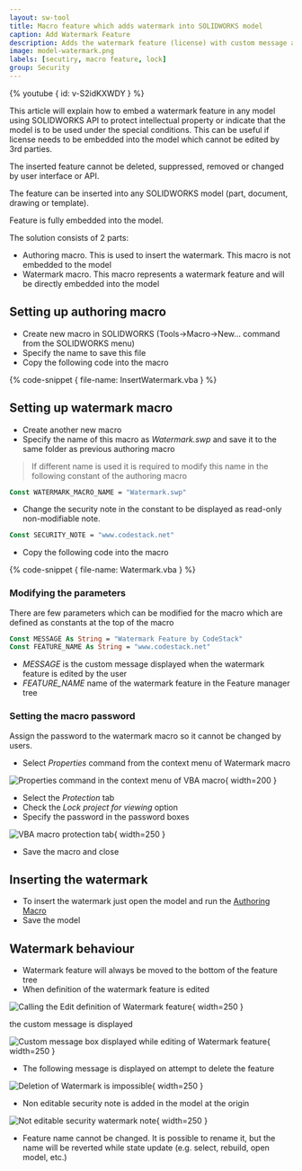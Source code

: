 ```yaml
---
layout: sw-tool
title: Macro feature which adds watermark into SOLIDWORKS model
caption: Add Watermark Feature
description: Adds the watermark feature (license) with custom message and name which cannot be deleted or edited
image: model-watermark.png
labels: [secutiry, macro feature, lock]
group: Security
---
```

{% youtube { id: v-S2idKXWDY } %}

This article will explain how to embed a watermark feature in any model using SOLIDWORKS API to protect intellectual property or indicate that the model is to be used under the special conditions. This can be useful if license needs to be embedded into the model which cannot be edited by 3rd parties.

The inserted feature cannot be deleted, suppressed, removed or changed by user interface or API.

The feature can be inserted into any SOLIDWORKS model (part, document, drawing or template).

Feature is fully embedded into the model.

The solution consists of 2 parts:

* Authoring macro. This is used to insert the watermark. This macro is not embedded to the model
* Watermark macro. This macro represents a watermark feature and will be directly embedded into the model

## Setting up authoring macro

* Create new macro in SOLIDWORKS (Tools->Macro->New... command from the SOLIDWORKS menu)
* Specify the name to save this file
* Copy the following code into the macro

{% code-snippet { file-name: InsertWatermark.vba } %}

## Setting up watermark macro

* Create another new macro
* Specify the name of this macro as *Watermark.swp* and save it to the same folder as previous authoring macro

> If different name is used it is required to modify this name in the following constant of the authoring macro

~~~ vb
Const WATERMARK_MACRO_NAME = "Watermark.swp"
~~~

* Change the security note in the constant to be displayed as read-only non-modifiable note.

~~~ vb
Const SECURITY_NOTE = "www.codestack.net"
~~~

* Copy the following code into the macro

{% code-snippet { file-name: Watermark.vba } %}

### Modifying the parameters

There are few parameters which can be modified for the macro which are defined as constants at the top of the macro

~~~ vb
Const MESSAGE As String = "Watermark Feature by CodeStack"
Const FEATURE_NAME As String = "www.codestack.net"
~~~

* *MESSAGE* is the custom message displayed when the watermark feature is edited by the user
* *FEATURE_NAME* name of the watermark feature in the Feature manager tree

### Setting the macro password

Assign the password to the watermark macro so it cannot be changed by users.

* Select *Properties* command from the context menu of Watermark macro

![Properties command in the context menu of VBA macro](vba-macro-properties.png){ width=200 }

* Select the *Protection* tab
* Check the *Lock project for viewing* option
* Specify the password in the password boxes

![VBA macro protection tab](vba-macro-protection.png){ width=250 }

* Save the macro and close

## Inserting the watermark

* To insert the watermark just open the model and run the [Authoring Macro](#setting-up-authoring-macro)
* Save the model

## Watermark behaviour

* Watermark feature will always be moved to the bottom of the feature tree
* When definition of the watermark feature is edited 

![Calling the Edit definition of Watermark feature](vba-edit-watermark-feature.png){ width=250 }

the custom message is displayed

![Custom message box displayed while editing of Watermark feature](watermark-messagebox.png){ width=250 }

* The following message is displayed on attempt to delete the feature

![Deletion of Watermark is impossible](watermark-cannot-be-deleted.png){ width=250 }

* Non editable security note is added in the model at the origin

![Not editable security watermark note](watermark-security-note.png){ width=250 }

* Feature name cannot be changed. It is possible to rename it, but the name will be reverted while state update (e.g. select, rebuild, open model, etc.)